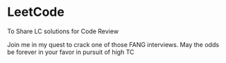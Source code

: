 # LeetCode
To Share LC solutions for Code Review

Join me in my quest to crack one of those FANG interviews. May the odds be forever in your favor in pursuit of high TC
